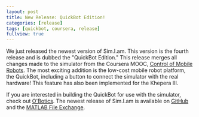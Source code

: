 ```yaml
---
layout: post
title: New Release: QuickBot Edition!
categories: [release]
tags: [quickbot, coursera, release]
fullview: true
---
```


We just released the newest version of Sim.I.am. This version is the fourth release and is dubbed the "QuickBot Edition." This release merges all changes made to the simulator from the Coursera MOOC, [Control of Mobile Robots](https://www.coursera.org/course/conrob). The most exciting addition is the low-cost mobile robot platform, the QuickBot, including a button to connect the simulator with the real hardware! This feature has also been implemented for the Khepera III.

If you are interested in building the QuickBot for use with the simulator, check out [O'Botics](http://o-botics.org). The newest release of Sim.I.am is available on [GitHub](https://github.com/jdelacroix/simiam/releases/tag/simiam-the-fourth) and the [MATLAB File Exchange](http://www.mathworks.com/matlabcentral/fileexchange/40860-sim-i-am).
